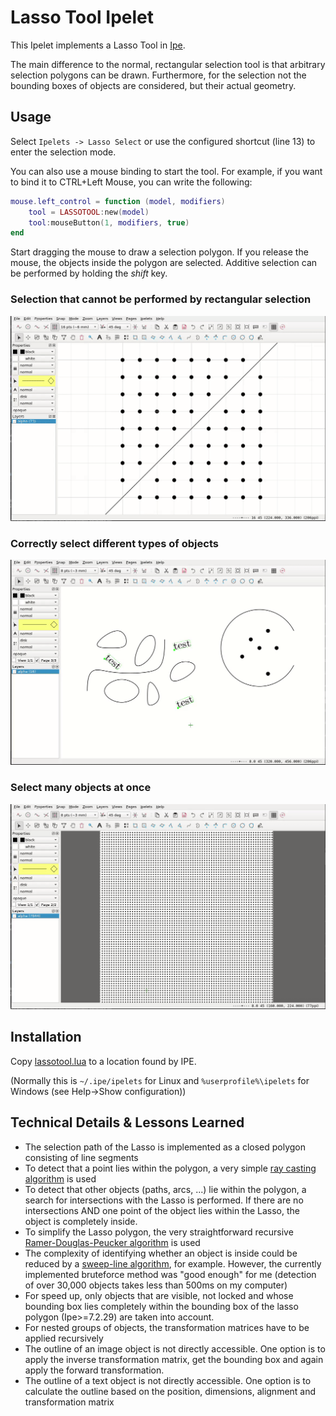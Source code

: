 # Lasso Tool Ipelet

This Ipelet implements a Lasso Tool in [Ipe](https://ipe.otfried.org/).

The main difference to the normal, rectangular selection tool is that arbitrary selection polygons can be drawn. Furthermore, for the selection not the bounding boxes of objects are considered, but their actual geometry.

## Usage

Select `Ipelets -> Lasso Select` or use the configured shortcut (line 13) to enter the selection mode.

You can also use a mouse binding to start the tool. For example, if you want to bind it to CTRL+Left Mouse, you can write the following:
```lua
mouse.left_control = function (model, modifiers)
    tool = LASSOTOOL:new(model)
    tool:mouseButton(1, modifiers, true)
end
```

Start dragging the mouse to draw a selection polygon.
If you release the mouse, the objects inside the polygon are selected.
Additive selection can be performed by holding the _shift_ key.

### Selection that cannot be performed by rectangular selection

![Select multiple objects](img/select_multi.gif)

### Correctly select different types of objects

![Select different objects](img/select_different_objects.gif)

### Select many objects at once

![Select many objects](img/select_many.gif)

## Installation

Copy [lassotool.lua](lassotool.lua) to a location found by IPE.

(Normally this is `~/.ipe/ipelets` for Linux and `%userprofile%\ipelets` for Windows (see Help->Show configuration))


## Technical Details & Lessons Learned

* The selection path of the Lasso is implemented as a closed polygon consisting of line segments
* To detect that a point lies within the polygon, a very simple [ray casting algorithm](https://en.wikipedia.org/wiki/Point_in_polygon) is used
* To detect that other objects (paths, arcs, ...) lie within the polygon, a search for intersections with the Lasso is performed. If there are no intersections AND one point of the object lies within the Lasso, the object is completely inside.
* To simplify the Lasso polygon, the very straightforward recursive [Ramer-Douglas-Peucker algorithm](https://en.wikipedia.org/wiki/Ramer%E2%80%93Douglas%E2%80%93Peucker_algorithm) is used
* The complexity of identifying whether an object is inside could be reduced by a [sweep-line algorithm](https://en.wikipedia.org/wiki/Bentley%E2%80%93Ottmann_algorithm), for example. However, the currently implemented bruteforce method was "good enough" for me (detection of over 30,000 objects takes less than 500ms on my computer)
* For speed up, only objects that are visible, not locked and whose bounding box lies completely within the bounding box of the lasso polygon (Ipe>=7.2.29) are taken into account.
* For nested groups of objects, the transformation matrices have to be applied recursively
* The outline of an image object is not directly accessible. One option is to apply the inverse transformation matrix, get the bounding box and again apply the forward transformation.
* The outline of a text object is not directly accessible. One option is to calculate the outline based on the position, dimensions, alignment and transformation matrix
